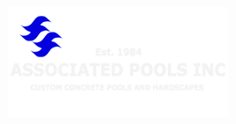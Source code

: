 <p align=”center”>
<img src="./client/src/assets/img/banner-white.webp" 
    alt="my banner"
    width="400" height="200" >
</p>
